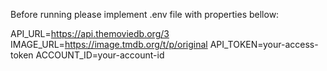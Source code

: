 Before running please implement .env file with properties bellow:

API_URL=https://api.themoviedb.org/3
IMAGE_URL=https://image.tmdb.org/t/p/original
API_TOKEN=your-access-token
ACCOUNT_ID=your-account-id
